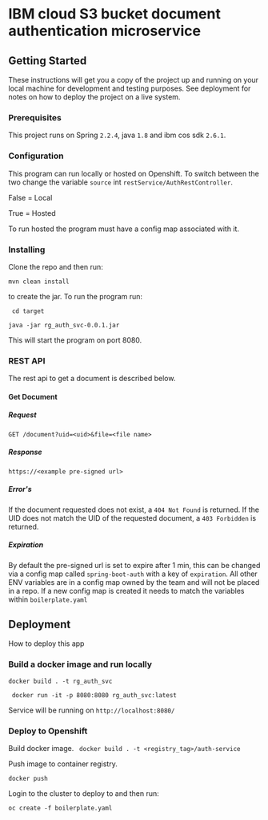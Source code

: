 # IBM cloud S3 bucket document authentication microservice

## Getting Started

These instructions will get you a copy of the project up and running on your local machine for development and testing purposes. See deployment for notes on how to deploy the project on a live system.

### Prerequisites

This project runs on Spring ```2.2.4```, java ```1.8``` and ibm cos sdk ```2.6.1```.

### Configuration

This program can run locally or hosted on Openshift. 
To switch between the two change the variable ```source``` int ```restService/AuthRestController```. 

False = Local

True = Hosted

To run hosted the program must have a config map associated with it. 

### Installing

Clone the repo and then run:

```mvn clean install```

to create the jar. To run the program run:

``` cd target```

```java -jar rg_auth_svc-0.0.1.jar```

This will start the program on port 8080. 

### REST API
 The rest api to get a document is described below.
 
#### Get Document

##### Request
  
 ```GET /document?uid=<uid>&file=<file name>```
 
##### Response
 
```https://<example pre-signed url>```

##### Error's

If the document requested does not exist, a ```404 Not Found``` is returned.
If the UID does not match the UID of the requested document, a ```403 Forbidden``` is returned.

##### Expiration

By default the pre-signed url is  set to expire after 1 min, this can be changed via a config map called ```spring-boot-auth``` with a key of ```expiration```.
All other ENV variables are in a config map owned by the team and will not be placed in a repo. If a new config map is created it needs to match the variables within ```boilerplate.yaml```

## Deployment

How to deploy this app

### Build a docker image and run locally

```docker build . -t rg_auth_svc```

``` docker run -it -p 8080:8080 rg_auth_svc:latest```

Service will be running on ```http://localhost:8080/```

### Deploy to Openshift

Build docker image.
``` docker build . -t <registry_tag>/auth-service```

Push image to container registry.

```docker push```

Login to the cluster to deploy to and then run:

```oc create -f boilerplate.yaml```